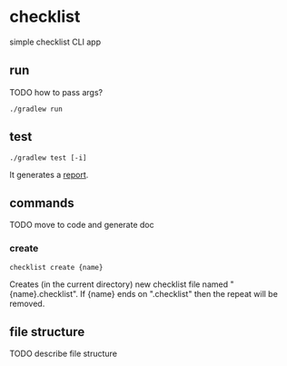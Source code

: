 # checklist
simple checklist CLI app

## run
TODO how to pass args?
```shell
./gradlew run
```

## test
```shell
./gradlew test [-i]
```
It generates a [report](app/build/reports/tests/test/index.html).

## commands
TODO move to code and generate doc
### create
```shell
checklist create {name}
```
Creates (in the current directory) new checklist file named "{name}.checklist".
If {name} ends on ".checklist" then the repeat will be removed.

## file structure
TODO describe file structure